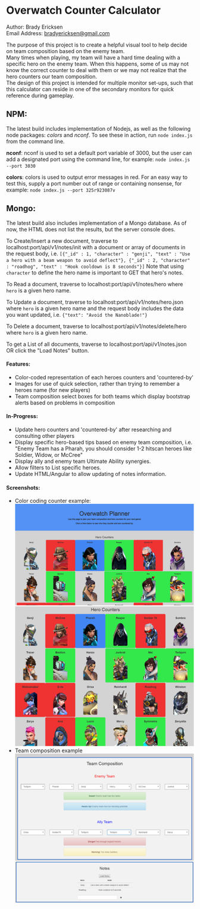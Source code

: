 Overwatch Counter Calculator
=========================================

Author: Brady Ericksen  
Email Address: bradyericksen@gmail.com

The purpose of this project is to create a helpful visual tool to help decide on team composition based on the enemy team.  
Many times when playing, my team will have a hard time dealing with a specific hero on the enemy team. When this happens, some of us may not know the correct counter to deal with them or we may not realize that the hero counters our team composition.  
The design of this project is intended for multiple monitor set-ups, such that this calculator can reside in one of the secondary monitors for quick reference during gameplay.

## NPM:
The latest build includes implementation of Nodejs, as well as the following node packages: *colors* and *nconf*.
To see these in action, run ```node index.js``` from the command line.

**nconf**: nconf is used to set a default port variable of 3000, but the user can add a designated port using the command line, for example: ```node index.js --port 3030```

**colors**: colors is used to output error messages in red. For an easy way to test this, supply a port number out of range or containing nonsense, for example: ```node index.js --port 325r923087v```

## Mongo:
The latest build also includes implementation of a Mongo database. As of now, the HTML does not list the results, but the server console does.

To Create/Insert a new document, traverse to localhost:port/api/v1/notes/init with a document or array of documents in the request body, i.e. ```[{"_id" : 1, "character" : "genji", "text" : "Use a hero with a beam weapon to avoid deflect"}, {"_id" : 2, "character" : "roadhog", "text" : "Hook cooldown is 8 seconds"}]```
Note that using ```character``` to define the hero name is important to GET that hero's notes.


To Read a document, traverse to localhost:port/api/v1/notes/hero where ```hero``` is a given hero name.

To Update a document, traverse to localhost:port/api/v1/notes/hero.json where ```hero``` is a given hero name and the request body includes the data you want updated, i.e. ```{"text": "Avoid the Nanoblade!"}```

To Delete a document, traverse to localhost:port/api/v1/notes/delete/hero where ```hero``` is a given hero name.

To get a List of all documents, traverse to localhost:port/api/v1/notes.json OR click the "Load Notes" button.

#### Features:
* Color-coded representation of each heroes counters and 'countered-by'
* Images for use of quick selection, rather than trying to remember a heroes name (for new players)
* Team composition select boxes for both teams which display bootstrap alerts based on problems in composition

#### In-Progress:
* Update hero counters and 'countered-by' after researching and consulting other players
* Display specific hero-based tips based on enemy team composition, i.e. "Enemy Team has a Pharah, you should consider 1-2 hitscan heroes like Soldier, Widow, or McCree"
* Display ally and enemy team Ultimate Ability synergies.
* Allow filters to List specific heroes.
* Update HTML/Angular to allow updating of notes information.

#### Screenshots:
* Color coding counter example:
![Counters by color](https://github.com/RaptureBTP/overwatch-calc/blob/master/new_example1.PNG)
![Extended](https://github.com/RaptureBTP/overwatch-calc/blob/master/new_example2.PNG)
* Team composition example
![Enemy and Ally team composition with alerts](https://github.com/RaptureBTP/overwatch-calc/blob/master/new_example3.PNG)
![Loaded notes from Mongo database](https://github.com/RaptureBTP/overwatch-calc/blob/master/new_example4.PNG)